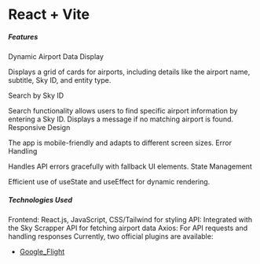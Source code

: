 # React + Vite

##### Features
Dynamic Airport Data Display

Displays a grid of cards for airports, including details like the airport name, subtitle, Sky ID, and entity type.

Search by Sky ID

Search functionality allows users to find specific airport information by entering a Sky ID.
Displays a message if no matching airport is found.
Responsive Design

The app is mobile-friendly and adapts to different screen sizes.
Error Handling

Handles API errors gracefully with fallback UI elements.
State Management

Efficient use of useState and useEffect for dynamic rendering.

##### Technologies Used
Frontend: React.js, JavaScript, CSS/Tailwind for styling
API: Integrated with the Sky Scrapper API for fetching airport data
Axios: For API requests and handling responses
Currently, two official plugins are available:

- [Google_Flight](https://googleflightcolne.netlify.app/)
